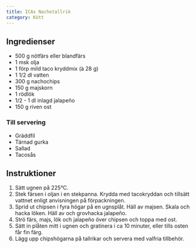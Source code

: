 ```yaml
---
title: ICAs Nachotallrik
category: Kött
---
```


## Ingredienser

- 500 g nötfärs eller blandfärs
- 1 msk olja
- 1 förp mild taco kryddmix (à 28 g)
- 1 1/2 dl vatten
- 300 g nachochips
- 150 g majskorn
- 1 rödlök
- 1/2 - 1 dl inlagd jalapeño
- 150 g riven ost

### Till servering

- Gräddfil
- Tärnad gurka
- Sallad
- Tacosås

## Instruktioner

1. Sätt ugnen på 225°C.
2. Stek färsen i oljan i en stekpanna. Krydda med tacokryddan och tillsätt vattnet enligt anvisningen på förpackningen.
3. Sprid ut chipsen i fyra högar på en ugnsplåt. Häll av majsen. Skala och hacka löken. Häll av och grovhacka jalapeño.
4. Strö färs, majs, lök och jalapeño över chipsen och toppa med ost.
5. Sätt in plåten mitt i ugnen och gratinera i ca 10 minuter, eller tills osten får fin färg.
6. Lägg upp chipshögarna på tallrikar och servera med valfria tillbehör.
